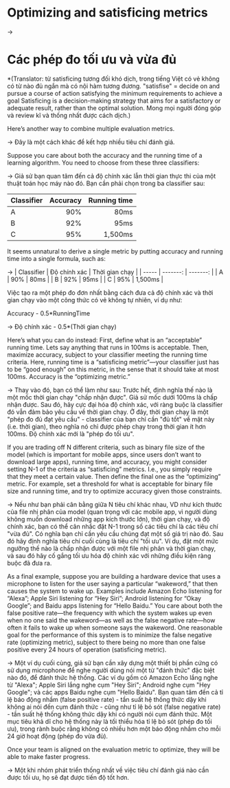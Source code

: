 # Optimizing and satisficing metrics

->
# Các phép đo tối ưu và vừa đủ

*(Translator: từ satisficing tương đối khó dịch, trong tiếng Việt có vẻ không có từ nào đủ ngắn mà có nội hàm tương đương. 
"satisfise"  = decide on and pursue a course of action satisfying the minimum requirements to achieve a goal
Satisficing is a decision-making strategy that aims for a satisfactory or adequate result, rather than the optimal solution.
Mong mọi người đóng góp và review kĩ và thống nhất được cách dịch.)

Here’s another way to combine multiple evaluation metrics.

->
Đây là một cách khác để kết hợp nhiều tiêu chí đánh giá.

Suppose you care about both the accuracy and the running time of a learning algorithm. You need to choose from these three classifiers:

->
Giả sử bạn quan tâm đến cả độ chính xác lẫn thời gian thực thi của một thuật toán học máy nào đó. Bạn cần phải chọn trong ba classifier sau:

| Classifier  | Accuracy | Running time |
| ----- | -------: | -------: |
| A  | 90%  | 80ms |
| B  | 92%  | 95ms |
| C  | 95%  | 1,500ms |

It seems unnatural to derive a single metric by putting accuracy and running time into a single formula, such as:

->
| Classifier  | Độ chính xác | Thời gian chạy |
| ----- | -------: | -------: |
| A  | 90%  | 80ms |
| B  | 92%  | 95ms |
| C  | 95%  | 1,500ms |

Việc tạo ra một phép đo đơn nhất bằng cách đưa cả độ chính xác và thời gian chạy vào một công thức có vẻ không tự nhiên, ví dụ như:


Accuracy - 0.5*RunningTime

->
Độ chính xác - 0.5*(Thời gian chạy)

Here’s what you can do instead: First, define what is an “acceptable” running time. Lets say anything that runs in 100ms is acceptable. Then, maximize accuracy, subject to your classifier meeting the running time criteria. Here, running time is a “satisficing metric”—your classifier just has to be “good enough” on this metric, in the sense that it should take at most 100ms. Accuracy is the “optimizing metric.”

->
Thay vào đó, bạn có thể làm như sau: Trước hết, định nghĩa thế nào là một mốc thời gian chạy "chấp nhận được". Giả sử mốc dưới 100ms là chấp nhận được. Sau đó, hãy cực đại hóa độ chính xác, với ràng buộc là classifier đó vẫn đảm bảo yêu cầu về thời gian chạy. Ở đây, thời gian chạy là một "phép đo đủ đạt yêu cầu" - classifier của bạn chỉ cần "đủ tốt" về mặt này (i.e. thời gian), theo nghĩa nó chỉ được phép chạy trong thời gian ít hơn 100ms. Độ chính xác mới là "phép đo tối ưu".

If you are trading off N different criteria, such as binary file size of the model (which is important for mobile apps, since users don’t want to download large apps), running time, and accuracy, you might consider setting N-1 of the criteria as “satisficing” metrics. I.e., you simply require that they meet a certain value. Then define the final one as the “optimizing” metric. For example, set a threshold for what is acceptable for binary file size and running time, and try to optimize accuracy given those constraints.

->
Nếu như bạn phải cân bằng giữa N tiêu chí khác nhau, VD như kích thước của file nhị phân của model (quan trọng với các mobile app, vì người dùng không muốn download những app kích thước lớn), thời gian chạy, và độ chính xác, bạn có thể cân nhắc đặt N-1 trong số các tiêu chí là các tiêu chí "vừa đủ". Có nghĩa bạn chỉ cần yêu cầu chúng đạt một số giá trị nào đó. Sau đó hãy định nghĩa tiêu chí cuối cùng là tiêu chí "tối ưu". Ví dụ, đặt một mức ngưỡng thế nào là chấp nhận được với một file nhị phân và thời gian chạy, và sau đó hãy cố gắng tối ưu hóa độ chính xác với những điều kiện ràng buộc đã đưa ra.

As a final example, suppose you are building a hardware device that uses a microphone to listen for the user saying a particular “wakeword,” that then causes the system to wake up. Examples include Amazon Echo listening for “Alexa”; Apple Siri listening for “Hey Siri”; Android listening for “Okay Google”; and Baidu apps listening for “Hello Baidu.” You care about both the false positive rate—the frequency with which the system wakes up even when no one said the wakeword—as well as the false negative rate—how often it fails to wake up when someone says the wakeword. One reasonable goal for the performance of this system is to minimize the false negative rate (optimizing metric), subject to there being no more than one false positive every 24 hours of operation (satisficing metric).

->
Một ví dụ cuối cùng, giả sử bạn cần xây dựng một thiết bị phần cứng có sử dụng microphone để nghe người dùng nói một từ "đánh thức" đặc biệt nào đó, để đánh thức hệ thống. Các ví dụ gồm có Amazon Echo lắng nghe từ "Alexa"; Apple Siri lắng nghe cụm "Hey Siri"; Android nghe cụm "Hey Google"; và các apps Baidu nghe cụm "Hello Baidu". Bạn quan tâm đến cả tỉ lệ báo động nhầm (false positive rate) - tần suất hệ thống thức dậy khi không ai nói đến cụm đánh thức - cũng như tỉ lệ bỏ sót (false negative rate) - tần suất hệ thống không thức dậy khi có người nói cụm đánh thức. Một mục tiêu khả dĩ cho hệ thống này là tối thiểu hóa tỉ lệ bỏ sót (phép đo tối ưu), trong rành buộc rằng không có nhiều hơn một báo động nhầm cho mỗi 24 giờ hoạt động (phép đo vừa đủ).

Once your team is aligned on the evaluation metric to optimize, they will be able to make faster progress.

->
Một khi nhóm phát triển thống nhất về việc tiêu chí đánh giá nào cần được tối ưu, họ sẽ đạt được tiến độ tốt hơn.

